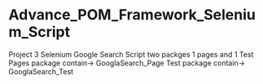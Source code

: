 # Advance_POM_Framework_Selenium_Script

Project 3 Selenium 
Google Search Script
two packges 1 pages and 1 Test
Pages package contain-> GooglaSearch_Page
Test package contain-> GooglaSearch_Test

